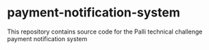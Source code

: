 # payment-notification-system
This repository contains source code for the Palli technical challenge payment notification system
